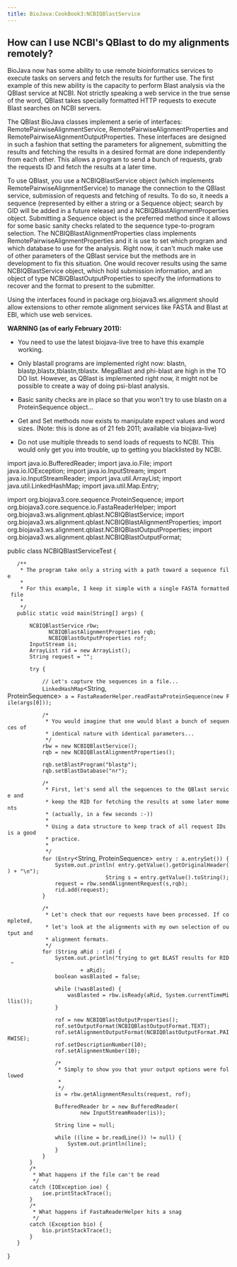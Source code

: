 ```yaml
---
title: BioJava:CookBook3:NCBIQBlastService
---
```


How can I use NCBI's QBlast to do my alignments remotely?
---------------------------------------------------------

BioJava now has some ability to use remote bioinformatics services to
execute tasks on servers and fetch the results for further use. The
first example of this new ability is the capacity to perform Blast
analysis via the QBlast service at NCBI. Not strictly speaking a web
service in the true sense of the word, QBlast takes specially formatted
HTTP requests to execute Blast searches on NCBI servers.

The QBlast BioJava classes implement a serie of interfaces:
RemotePairwiseAlignmentService, RemotePairwiseAlignmentProperties and
RemotePairwiseAlignmentOutputProperties. These interfaces are designed
in such a fashion that setting the parameters for alignement, submitting
the results and fetching the results in a desired format are done
independently from each other. This allows a program to send a bunch of
requests, grab the requests ID and fetch the results at a later time.

To use QBlast, you use a NCBIQBlastService object (which implements
RemotePairwiseAlignmentService) to manage the connection to the QBlast
service, submission of requests and fetching of results. To do so, it
needs a sequence (represented by either a string or a Sequence object;
search by GID will be added in a future release) and a
NCBIQBlastAlignmentProperties object. Submitting a Sequence object is
the preferred method since it allows for some basic sanity checks
related to the sequence type-to-program selection. The
NCBIQBlastAlignmentProperties class implements
RemotePairwiseAlignmentProperties and it is use to set which program and
which database to use for the analysis. Right now, it can't much make
use of other parameters of the QBlast service but the methods are in
development to fix this situation. One would recover results using the
same NCBIQBlastService object, which hold submission information, and an
object of type NCBIQBlastOutputProperties to specify the informations to
recover and the format to present to the submitter.

Using the interfaces found in package org.biojava3.ws.alignment should
allow extensions to other remote alignment services like FASTA and Blast
at EBI, which use web services.

**WARNING (as of early February 2011):**

- You need to use the latest biojava-live tree to have this example
working.

- Only blastall programs are implemented right now: blastn,
blastp,blastx,tblastn,tblastx. MegaBlast and phi-blast are high in the
TO DO list. However, as QBlast is implemented right now, it might not be
possible to create a way of doing psi-blast analysis.

- Basic sanity checks are in place so that you won't try to use blastn
on a ProteinSequence object...

- Get and Set methods now exists to manipulate expect values and word
sizes. (Note: this is done as of 21 feb 2011; available via
biojava-live)

- Do not use multiple threads to send loads of requests to NCBI. This
would only get you into trouble, up to getting you blacklisted by NCBI.

<java>

import java.io.BufferedReader; import java.io.File; import
java.io.IOException; import java.io.InputStream; import
java.io.InputStreamReader; import java.util.ArrayList; import
java.util.LinkedHashMap; import java.util.Map.Entry;

import org.biojava3.core.sequence.ProteinSequence; import
org.biojava3.core.sequence.io.FastaReaderHelper; import
org.biojava3.ws.alignment.qblast.NCBIQBlastService; import
org.biojava3.ws.alignment.qblast.NCBIQBlastAlignmentProperties; import
org.biojava3.ws.alignment.qblast.NCBIQBlastOutputProperties; import
org.biojava3.ws.alignment.qblast.NCBIQBlastOutputFormat;

public class NCBIQBlastServiceTest {

`   /**`  
`    * The program take only a string with a path toward a sequence file`  
`    * `  
`    * For this example, I keep it simple with a single FASTA formatted file`  
`    * `  
`    */`  
`   public static void main(String[] args) {`  
  
`       NCBIQBlastService rbw;`  
`             NCBIQBlastAlignmentProperties rqb;`  
`             NCBIQBlastOutputProperties rof;`  
`       InputStream is;`  
`       ArrayList`<String>` rid = new ArrayList`<String>`();`  
`       String request = "";`  
  
`       try {`

`           // Let's capture the sequences in a file...`  
`           LinkedHashMap`<String, ProteinSequence>` a = FastaReaderHelper.readFastaProteinSequence(new File(args[0]));`  
`                       `  
`           /*`  
`            * You would imagine that one would blast a bunch of sequences of`  
`            * identical nature with identical parameters...`  
`            */`  
`           rbw = new NCBIQBlastService();`  
`           rqb = new NCBIQBlastAlignmentProperties();`

`           rqb.setBlastProgram("blastp");`  
`           rqb.setBlastDatabase("nr");`  
`                       `  
`           /*`  
`            * First, let's send all the sequences to the QBlast service and`  
`            * keep the RID for fetching the results at some later moments`  
`            * (actually, in a few seconds :-))`  
`            *`  
`            * Using a data structure to keep track of all request IDs is a good`  
`            * practice.`  
`            *`  
`            */`  
`           for (Entry`<String, ProteinSequence>` entry : a.entrySet()) {`  
`               System.out.println( entry.getValue().getOriginalHeader() + "\n");`  
`                               String s = entry.getValue().toString();`  
`               request = rbw.sendAlignmentRequest(s,rqb);`  
`               rid.add(request);`  
`           }`

`           /*`  
`            * Let's check that our requests have been processed. If completed,`  
`            * let's look at the alignments with my own selection of output and`  
`            * alignment formats.`  
`            */`  
`           for (String aRid : rid) {`  
`               System.out.println("trying to get BLAST results for RID "`  
`                       + aRid);`  
`               boolean wasBlasted = false;`  
  
`               while (!wasBlasted) {`  
`                   wasBlasted = rbw.isReady(aRid, System.currentTimeMillis());`  
`               }`  
  
`               rof = new NCBIQBlastOutputProperties();`  
`               rof.setOutputFormat(NCBIQBlastOutputFormat.TEXT);`  
`               rof.setAlignmentOutputFormat(NCBIQBlastOutputFormat.PAIRWISE);`  
`               rof.setDescriptionNumber(10);`  
`               rof.setAlignmentNumber(10);`  
  
`               /*`  
`                * Simply to show you that your output options were followed`  
`                * `  
`                */ `  
`               is = rbw.getAlignmentResults(request, rof);`  
  
`               BufferedReader br = new BufferedReader(`  
`                       new InputStreamReader(is));`  
  
`               String line = null;`  
  
`               while ((line = br.readLine()) != null) {`  
`                   System.out.println(line);`  
`               }`  
`           }`  
`       }`  
`       /*`  
`        * What happens if the file can't be read`  
`        */`  
`       catch (IOException ioe) {`  
`           ioe.printStackTrace();`  
`       }`  
`       /*`  
`        * What happens if FastaReaderHelper hits a snag`  
`        */`  
`       catch (Exception bio) {`  
`           bio.printStackTrace();`  
`       }`  
`   }`

} </java>
